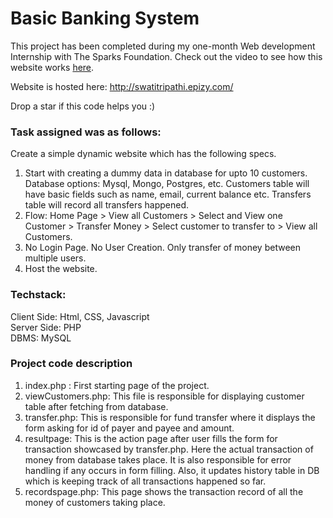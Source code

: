 # Basic Banking System

This project has been completed during my one-month Web development Internship with The Sparks Foundation. Check out the video to see how this website works [here](https://youtu.be/kTrb-JZYorI).

Website is hosted here: http://swatitripathi.epizy.com/

Drop a star if this code helps you :)

### Task assigned was as follows:

Create a simple dynamic website which has the following specs.
1. Start with creating a dummy data in database for upto 10 customers. Database options: Mysql, Mongo, Postgres, etc. Customers table will have basic fields such as name, email, current balance etc. Transfers table will record all transfers happened.
2. Flow: Home Page > View all Customers > Select and View one Customer > Transfer Money > Select customer to transfer to > View all Customers.
3. No Login Page. No User Creation. Only transfer of money between multiple users.
4. Host the website.

### Techstack:

Client Side: Html, CSS, Javascript<br>
Server Side: PHP<br>
DBMS: MySQL<br>

### Project code description

1. index.php : First starting page of the project.<br>
2. viewCustomers.php: This file is responsible for displaying customer table after fetching from database.<br>
3. transfer.php: This is responsible for fund transfer where it displays the form asking for id of payer and payee and amount.<br>
4. resultpage: This is the action page after user fills the form for transaction showcased by transfer.php. Here the actual transaction of money from database takes place. It is also responsible for error handling if any occurs in form filling. Also, it updates history table in DB which is keeping track of all transactions happened so far.<br>
5. recordspage.php: This page shows the transaction record of all the money of customers taking place.<br>

